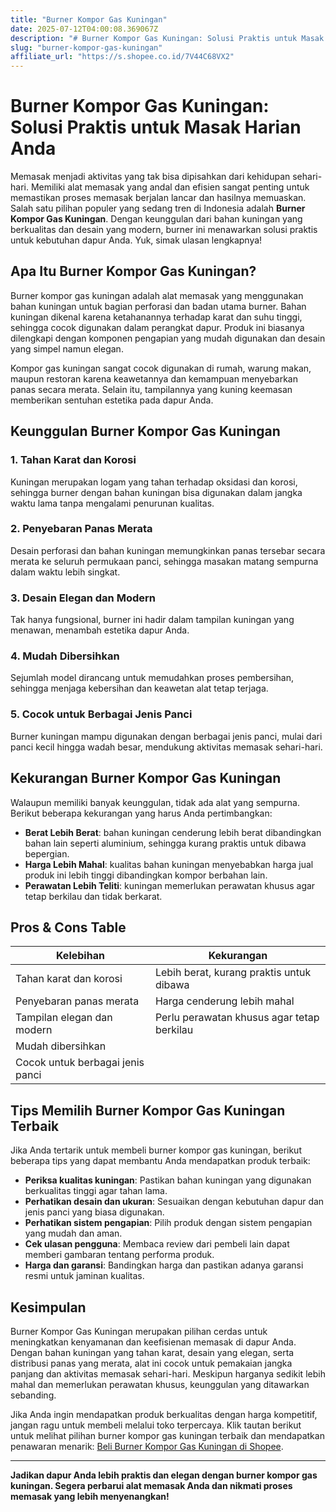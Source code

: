 ```yaml
---
title: "Burner Kompor Gas Kuningan"
date: 2025-07-12T04:00:08.369067Z
description: "# Burner Kompor Gas Kuningan: Solusi Praktis untuk Masak Harian Anda..."
slug: "burner-kompor-gas-kuningan"
affiliate_url: "https://s.shopee.co.id/7V44C68VX2"
---
```

# Burner Kompor Gas Kuningan: Solusi Praktis untuk Masak Harian Anda

Memasak menjadi aktivitas yang tak bisa dipisahkan dari kehidupan sehari-hari. Memiliki alat memasak yang andal dan efisien sangat penting untuk memastikan proses memasak berjalan lancar dan hasilnya memuaskan. Salah satu pilihan populer yang sedang tren di Indonesia adalah **Burner Kompor Gas Kuningan**. Dengan keunggulan dari bahan kuningan yang berkualitas dan desain yang modern, burner ini menawarkan solusi praktis untuk kebutuhan dapur Anda. Yuk, simak ulasan lengkapnya!

## Apa Itu Burner Kompor Gas Kuningan?

Burner kompor gas kuningan adalah alat memasak yang menggunakan bahan kuningan untuk bagian perforasi dan badan utama burner. Bahan kuningan dikenal karena ketahanannya terhadap karat dan suhu tinggi, sehingga cocok digunakan dalam perangkat dapur. Produk ini biasanya dilengkapi dengan komponen pengapian yang mudah digunakan dan desain yang simpel namun elegan. 

Kompor gas kuningan sangat cocok digunakan di rumah, warung makan, maupun restoran karena keawetannya dan kemampuan menyebarkan panas secara merata. Selain itu, tampilannya yang kuning keemasan memberikan sentuhan estetika pada dapur Anda.

## Keunggulan Burner Kompor Gas Kuningan

### 1. Tahan Karat dan Korosi
Kuningan merupakan logam yang tahan terhadap oksidasi dan korosi, sehingga burner dengan bahan kuningan bisa digunakan dalam jangka waktu lama tanpa mengalami penurunan kualitas.

### 2. Penyebaran Panas Merata
Desain perforasi dan bahan kuningan memungkinkan panas tersebar secara merata ke seluruh permukaan panci, sehingga masakan matang sempurna dalam waktu lebih singkat.

### 3. Desain Elegan dan Modern
Tak hanya fungsional, burner ini hadir dalam tampilan kuningan yang menawan, menambah estetika dapur Anda.

### 4. Mudah Dibersihkan
Sejumlah model dirancang untuk memudahkan proses pembersihan, sehingga menjaga kebersihan dan keawetan alat tetap terjaga.

### 5. Cocok untuk Berbagai Jenis Panci
Burner kuningan mampu digunakan dengan berbagai jenis panci, mulai dari panci kecil hingga wadah besar, mendukung aktivitas memasak sehari-hari.

## Kekurangan Burner Kompor Gas Kuningan

Walaupun memiliki banyak keunggulan, tidak ada alat yang sempurna. Berikut beberapa kekurangan yang harus Anda pertimbangkan:

- **Berat Lebih Berat**: bahan kuningan cenderung lebih berat dibandingkan bahan lain seperti aluminium, sehingga kurang praktis untuk dibawa bepergian.
- **Harga Lebih Mahal**: kualitas bahan kuningan menyebabkan harga jual produk ini lebih tinggi dibandingkan kompor berbahan lain.
- **Perawatan Lebih Teliti**: kuningan memerlukan perawatan khusus agar tetap berkilau dan tidak berkarat.

## Pros & Cons Table

| Kelebihan                                  | Kekurangan                                |
|--------------------------------------------|-------------------------------------------|
| Tahan karat dan korosi                   | Lebih berat, kurang praktis untuk dibawa |
| Penyebaran panas merata                   | Harga cenderung lebih mahal               |
| Tampilan elegan dan modern                | Perlu perawatan khusus agar tetap berkilau |
| Mudah dibersihkan                        |                                        |
| Cocok untuk berbagai jenis panci          |                                         |

## Tips Memilih Burner Kompor Gas Kuningan Terbaik

Jika Anda tertarik untuk membeli burner kompor gas kuningan, berikut beberapa tips yang dapat membantu Anda mendapatkan produk terbaik:

- **Periksa kualitas kuningan**: Pastikan bahan kuningan yang digunakan berkualitas tinggi agar tahan lama.
- **Perhatikan desain dan ukuran**: Sesuaikan dengan kebutuhan dapur dan jenis panci yang biasa digunakan.
- **Perhatikan sistem pengapian**: Pilih produk dengan sistem pengapian yang mudah dan aman.
- **Cek ulasan pengguna**: Membaca review dari pembeli lain dapat memberi gambaran tentang performa produk.
- **Harga dan garansi**: Bandingkan harga dan pastikan adanya garansi resmi untuk jaminan kualitas.

## Kesimpulan

Burner Kompor Gas Kuningan merupakan pilihan cerdas untuk meningkatkan kenyamanan dan keefisienan memasak di dapur Anda. Dengan bahan kuningan yang tahan karat, desain yang elegan, serta distribusi panas yang merata, alat ini cocok untuk pemakaian jangka panjang dan aktivitas memasak sehari-hari. Meskipun harganya sedikit lebih mahal dan memerlukan perawatan khusus, keunggulan yang ditawarkan sebanding.

Jika Anda ingin mendapatkan produk berkualitas dengan harga kompetitif, jangan ragu untuk membeli melalui toko terpercaya. Klik tautan berikut untuk melihat pilihan burner kompor gas kuningan terbaik dan mendapatkan penawaran menarik: [Beli Burner Kompor Gas Kuningan di Shopee](https://s.shopee.co.id/7V44C68VX2).

---

**Jadikan dapur Anda lebih praktis dan elegan dengan burner kompor gas kuningan. Segera perbarui alat memasak Anda dan nikmati proses memasak yang lebih menyenangkan!**